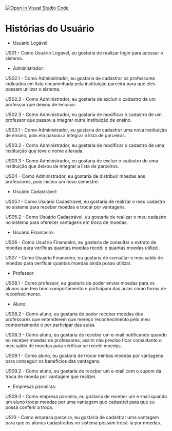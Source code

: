 [![Open in Visual Studio Code](https://classroom.github.com/assets/open-in-vscode-718a45dd9cf7e7f842a935f5ebbe5719a5e09af4491e668f4dbf3b35d5cca122.svg)](https://classroom.github.com/online_ide?assignment_repo_id=10804226&assignment_repo_type=AssignmentRepo)

# Histórias do Usuário

- Usuário Logável:

US01 - Como Usuário Logável, eu gostaria de realizar login para acessar o sistema.

- Administrador:

US02.1 - Como Administrador, eu gostaria de cadastrar os professores indicados em lista encaminhada pela instituição parceira para que eles possam utilizar o sistema.

US02.2 - Como Administrador, eu gostaria de excluir o cadastro de um professor que deixou de lecionar.

US02.3 - Como Administrador, eu gostaria de modificar o cadastro de um professor que passou a integrar outra instituição de ensino.

US03.1 - Como Administrador, eu gostaria de cadastrar uma nova instituição de ensino, pois ela passou a integrar a lista de parceiros.

US03.2 - Como Administrador, eu gostaria de modificar o cadastro de uma instituição que teve o nome alterada.

US03.3 - Como Administrador, eu gostaria de excluir o cadastro de uma instituição que deixou de integrar a lista de parceiros.

US04 - Como Administrador, eu gostaria de distribuir moedas aos professores, pois iniciou um novo semestre.

- Usuário Cadastrável:

US05.1 - Como Usuário Cadastrável, eu gostaria de realizar o meu cadastro no sistema para receber moedas e trocar por vantagens.

US05.2 - Como Usuário Cadastrável, eu gostaria de realizar o meu cadastro no sistema para oferecer vantagens em troca de moedas.

- Usuário Financeiro:

US06 - Como Usuário Financeiro, eu gostaria de consultar o extrato de moedas para verificas quantas moedas recebi e quantas moedas utilizei.

US07 - Como Usuário Financeiro, eu gostaria de consultar o meu saldo de moedas para verificar quantas moedas ainda posso utilizar.

- Professor:

US08.1 - Como professor, eu gostaria de poder enviar moedas para os alunos que tem bom comportamento e participam das aulas como forma de reconhecimento.

- Aluno:

US08.2 - Como aluno, eu gostaria de poder receber moedas dos professores que entenderem que mereço reconhecimento pelo meu comportamento e por participar das aulas.

US08.3 - Como aluno, eu gostaria de receber um e-mail notificando quando eu receber moedas de professores, assim não preciso ficar consultanto o meu saldo de moedas para verificar se recebi moedas.

US09.1 - Como aluno, eu gostaria de trocar minhas moedas por vantagens para conseguir os benefícios das vantagens.

US09.2 - Como aluno, eu gostaria de receber um e-mail com o cupom da troca de moeda por vantagem que realizei.

- Empresas parceiras:

US09.3 - Como empresa parceira, eu gostaria de receber um e-mail quando um aluno trocar moedas por uma vantagem que cadastrei para que eu possa conferir a troca.

US10 - Como empresa parceira, eu gostaria de cadastrar uma vantagem para que os alunos cadastrados no sistema possam trocá-la por moedas.